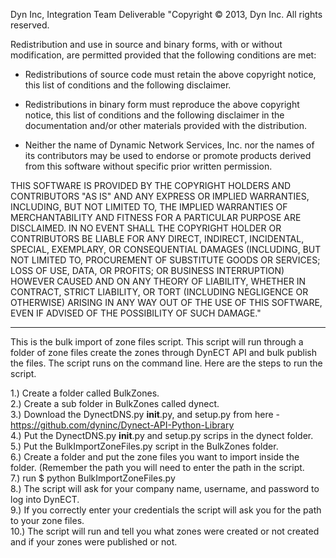 Dyn Inc, Integration Team Deliverable
"Copyright © 2013, Dyn Inc.
All rights reserved.
 
Redistribution and use in source and binary forms, with or without
modification, are permitted provided that the following conditions are
met:
 
* Redistributions of source code must retain the above copyright notice,
  this list of conditions and the following disclaimer.
 
* Redistributions in binary form must reproduce the above copyright
  notice, this list of conditions and the following disclaimer in the
  documentation and/or other materials provided with the distribution.
 
* Neither the name of Dynamic Network Services, Inc. nor the names of
  its contributors may be used to endorse or promote products derived
  from this software without specific prior written permission.
 
THIS SOFTWARE IS PROVIDED BY THE COPYRIGHT HOLDERS AND CONTRIBUTORS
"AS IS" AND ANY EXPRESS OR IMPLIED WARRANTIES, INCLUDING, BUT NOT LIMITED
TO, THE IMPLIED WARRANTIES OF MERCHANTABILITY AND FITNESS FOR A PARTICULAR
PURPOSE ARE DISCLAIMED. IN NO EVENT SHALL THE COPYRIGHT HOLDER OR
CONTRIBUTORS BE LIABLE FOR ANY DIRECT, INDIRECT, INCIDENTAL, SPECIAL,
EXEMPLARY, OR CONSEQUENTIAL DAMAGES (INCLUDING, BUT NOT LIMITED TO,
PROCUREMENT OF SUBSTITUTE GOODS OR SERVICES; LOSS OF USE, DATA, OR PROFITS;
OR BUSINESS INTERRUPTION) HOWEVER CAUSED AND ON ANY THEORY OF LIABILITY,
WHETHER IN CONTRACT, STRICT LIABILITY, OR TORT (INCLUDING NEGLIGENCE OR
OTHERWISE) ARISING IN ANY WAY OUT OF THE USE OF THIS SOFTWARE, EVEN IF
ADVISED OF THE POSSIBILITY OF SUCH DAMAGE."

____________________________________________________________________________

This is the bulk import of zone files script. This script will run through a folder of zone files create the zones through DynECT API and bulk publish the files. The script runs on the command line. Here are the steps to run the script.

1.) Create a folder called BulkZones.<br />
2.) Create a sub folder in BulkZones called dynect.<br />
3.) Download the DynectDNS.py __init__.py, and setup.py from here - https://github.com/dyninc/Dynect-API-Python-Library <br />
4.) Put the DynectDNS.py __init__.py and setup.py scrips in the dynect folder.<br />
5.) Put the BulkImportZoneFiles.py script in the BulkZones folder.<br />
6.) Create a folder and put the zone files you want to import inside the folder. (Remember the path you will need to enter the path in the script.<br />
7.) run $ python BulkImportZoneFiles.py <br />
8.) The script will ask for your company name, username, and password to log into DynECT.<br />
9.) If you correctly enter your credentials the script will ask you for the path to your zone files.<br />
10.) The script will run and tell you what zones were created or not created and if your zones were published or not.<br />
